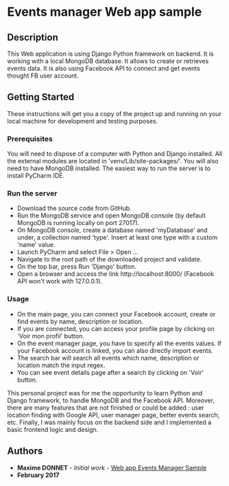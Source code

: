 # Events manager Web app sample

## Description
This Web application is using Django Python framework on backend. It is working with a local MongoDB database.
It allows to create or retrieves events data. It is also using Facebook API to connect and get events thought FB user account. 

## Getting Started

These instructions will get you a copy of the project up and running on your local machine for development and testing purposes. 

### Prerequisites

You will need to dispose of a computer with Python and Django installed. All the external modules are located in 'venv/Lib/site-packages/'.
You will also need to have MongoDB installed.
The easiest way to run the server is to install PyCharm IDE.

### Run the server
* Download the source code from GitHub.
* Run the MongoDB service and open MongoDB console (by default MongoDB is running locally on port 27017).
* On MongoDB console, create a database named 'myDatabase' and under, a collection named 'type'. Insert at least one type with a custom 'name' value.
* Launch PyCharm and select File > Open ...
* Navigate to the root path of the downloaded project and validate.
* On the top bar, press Run 'Django' button.
* Open a browser and access the link http://localhost:8000/ (Facebook API won't work with 127.0.0.1).

### Usage
* On the main page, you can connect your Facebook account, create or find events by name, description or location.
* If you are connected, you can access your profile page by clicking on 'Voir mon profil' button.
* On the event manager page, you have to specify all the events values. If your Facebook account is linked, you can also directly import events.
* The search bar will search all events which name, description or location match the input regex.
* You can see event details page after a search by clicking on 'Voir' button.

This personal project was for me the opportunity to learn Python and Django framework, to handle MongoDB and the Facebook API.
Moreover, there are many features that are not finished or could be added : user location finding with Google API, user manager page, better events search, etc.
Finally, I was mainly focus on the backend side and I implemented a basic frontend logic and design.

## Authors

* **Maxime DONNET** - *Initial work* - [Web app Events Manager Sample](https://github.com/maxou75/web_events_manager_sample)
* **February 2017**
